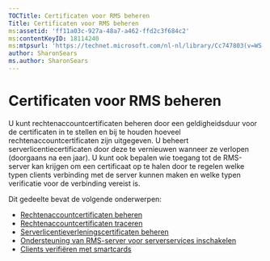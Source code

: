 ```yaml
---
TOCTitle: Certificaten voor RMS beheren
Title: Certificaten voor RMS beheren
ms:assetid: 'ff11a03c-927a-48a7-a462-ffd2c3f684c2'
ms:contentKeyID: 18114240
ms:mtpsurl: 'https://technet.microsoft.com/nl-nl/library/Cc747803(v=WS.10)'
author: SharonSears
ms.author: SharonSears
---
```


Certificaten voor RMS beheren
=============================

U kunt rechtenaccountcertificaten beheren door een geldigheidsduur voor de certificaten in te stellen en bij te houden hoeveel rechtenaccountcertificaten zijn uitgegeven. U beheert serverlicentiecertificaten door deze te vernieuwen wanneer ze verlopen (doorgaans na een jaar). U kunt ook bepalen wie toegang tot de RMS-server kan krijgen om een certificaat op te halen door te regelen welke typen clients verbinding met de server kunnen maken en welke typen verificatie voor de verbinding vereist is.

Dit gedeelte bevat de volgende onderwerpen:

-   [Rechtenaccountcertificaten beheren](https://technet.microsoft.com/49c5c2ba-e197-4e4b-b3b3-b3248f068bcc)
-   [Rechtenaccountcertificaten traceren](https://technet.microsoft.com/5bb0f3cf-fc44-4e60-a93f-c789d6f8a902)
-   [Serverlicentieverleningscertificaten beheren](https://technet.microsoft.com/549979ad-13ee-4abc-8281-3e002a5a9561)
-   [Ondersteuning van RMS-server voor serverservices inschakelen](https://technet.microsoft.com/6288323c-0638-41b6-bef8-67a7c9433424)
-   [Clients verifiëren met smartcards](https://technet.microsoft.com/5caacd67-fb16-46f1-b1ad-4aef0a632bf0)
